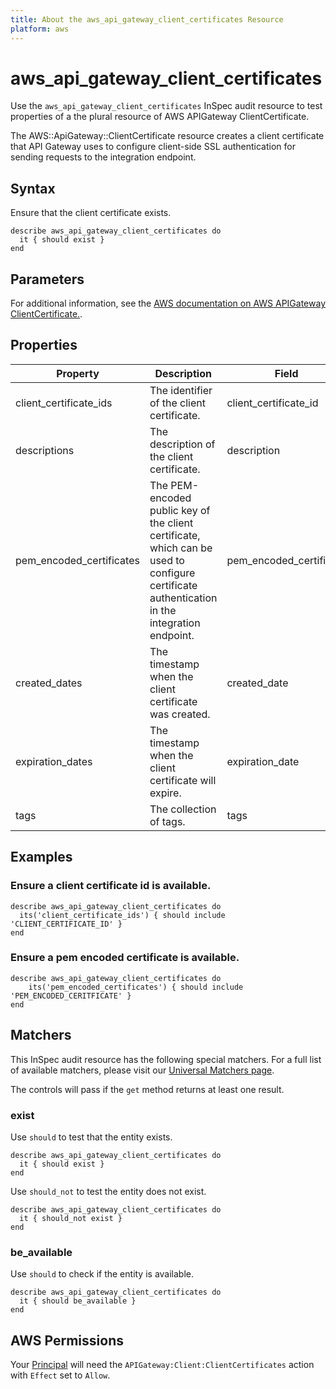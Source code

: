 ```yaml
---
title: About the aws_api_gateway_client_certificates Resource
platform: aws
---
```


# aws_api_gateway_client_certificates

Use the `aws_api_gateway_client_certificates` InSpec audit resource to test properties of a the plural resource of AWS APIGateway ClientCertificate.

The AWS::ApiGateway::ClientCertificate resource creates a client certificate that API Gateway uses to configure client-side SSL authentication for sending requests to the integration endpoint.

## Syntax

Ensure that the client certificate exists.

    describe aws_api_gateway_client_certificates do
      it { should exist }
    end

## Parameters

For additional information, see the [AWS documentation on AWS APIGateway ClientCertificate.](https://docs.aws.amazon.com/AWSCloudFormation/latest/UserGuide/aws-resource-apigateway-clientcertificate.html).

## Properties

| Property | Description | Field | 
| --- | --- | --- |
| client_certificate_ids | The identifier of the client certificate. | client_certificate_id | 
| descriptions | The description of the client certificate. | description | 
| pem_encoded_certificates | The PEM-encoded public key of the client certificate, which can be used to configure certificate authentication in the integration endpoint. | pem_encoded_certificate | 
| created_dates | The timestamp when the client certificate was created. | created_date | 
| expiration_dates | The timestamp when the client certificate will expire. | expiration_date | 
| tags | The collection of tags. | tags | 

## Examples

### Ensure a client certificate id is available.
    describe aws_api_gateway_client_certificates do
      its('client_certificate_ids') { should include 'CLIENT_CERTIFICATE_ID' }
    end

### Ensure a pem encoded certificate is available.
    describe aws_api_gateway_client_certificates do
        its('pem_encoded_certificates') { should include 'PEM_ENCODED_CERITFICATE' }
    end

## Matchers

This InSpec audit resource has the following special matchers. For a full list of available matchers, please visit our [Universal Matchers page](https://www.inspec.io/docs/reference/matchers/).

The controls will pass if the `get` method returns at least one result.

### exist

Use `should` to test that the entity exists.

    describe aws_api_gateway_client_certificates do
      it { should exist }
    end

Use `should_not` to test the entity does not exist.

    describe aws_api_gateway_client_certificates do
      it { should_not exist }
    end

### be_available

Use `should` to check if the entity is available.

    describe aws_api_gateway_client_certificates do
      it { should be_available }
    end

## AWS Permissions

Your [Principal](https://docs.aws.amazon.com/IAM/latest/UserGuide/intro-structure.html#intro-structure-principal) will need the `APIGateway:Client:ClientCertificates` action with `Effect` set to `Allow`.